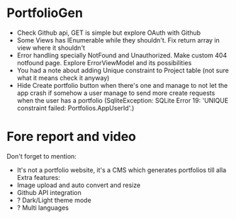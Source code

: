 # PortfolioGen

- Check Github api, GET is simple but explore OAuth with Github
- Some Views has IEnumerable while they shouldn't. Fix return array in view where it shouldn't
- Error handling specially NotFound and Unauthorized. Make custom 404 notfound page. Explore ErrorViewModel and its possibilities
- You had a note about adding Unique constraint to Project table (not sure what it means check it anyway)
- Hide Create portfolio button when there's one and manage to not let the app crash if somehow a user manage to send more create requests when the user 
has a portfolio (SqliteException: SQLite Error 19: 'UNIQUE constraint failed: Portfolios.AppUserId'.)





# Fore report and video
Don't forget to mention:
- It's not a portfolio website, it's a CMS which generates portfolios till alla
Extra features:
- Image upload and auto convert and resize
- Github API integration
- ? Dark/Light theme mode
- ? Multi languages
